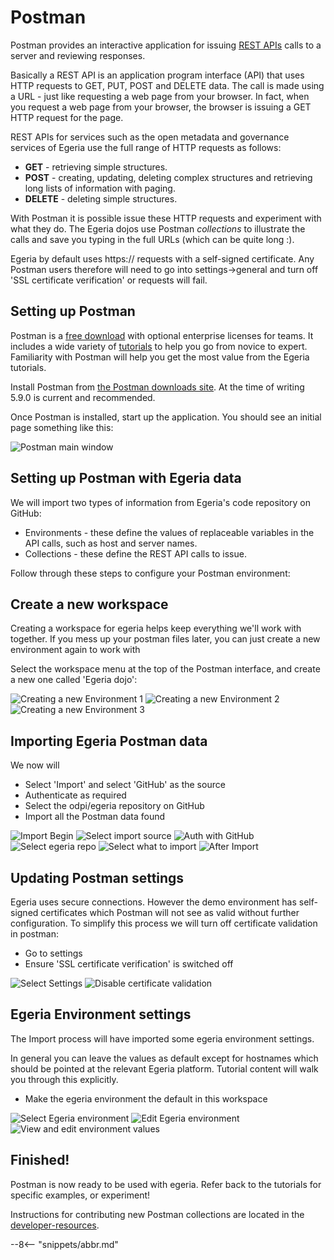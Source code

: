 <!-- SPDX-License-Identifier: CC-BY-4.0 -->
<!-- Copyright Contributors to the ODPi Egeria project 2020. -->

# Postman

Postman provides an interactive application for issuing [REST APIs](https://en.wikipedia.org/wiki/Representational_state_transfer) calls to a server and reviewing responses.

Basically a REST API is an application program interface (API) that uses HTTP requests to GET, PUT, POST and DELETE data.  The call is made using a URL - just like requesting a web page from your browser.  In fact, when you request a web page from your browser, the browser is issuing a GET HTTP request for the page.

REST APIs for services such as the open metadata and governance services of Egeria use the full range of HTTP requests as follows:

* **GET** - retrieving simple structures.
* **POST** - creating, updating, deleting complex structures and retrieving long lists of information with paging.
* **DELETE** - deleting simple structures.

With Postman it is possible issue these HTTP requests and experiment with what they do.
The Egeria dojos use Postman *collections* to illustrate the calls and save you typing in the full URLs (which can be quite long :).

Egeria by default uses https:// requests with a self-signed certificate. Any Postman users therefore will need to
go into settings->general and turn off 'SSL certificate verification' or requests will fail.

## Setting up Postman 

Postman is a [free download](https://www.getpostman.com/) with optional enterprise licenses for teams.  It includes a wide variety of [tutorials](https://learning.getpostman.com/concepts/) to help you go from novice to expert.  Familiarity with Postman will help you get the most value from the Egeria tutorials.

Install Postman from [the Postman downloads site](https://www.getpostman.com/downloads/). At the time of writing 5.9.0 is  current and recommended.

Once Postman is installed, start up the application.  You should see an initial page something like this:

![Postman main window](postman-mainmenu.png)

## Setting up Postman with Egeria data

We will import two types of information from Egeria's code repository on GitHub:
* Environments - these define the values of replaceable variables in the API calls, such as host and server names.
* Collections - these define the REST API calls to issue.

Follow through these steps to configure your Postman environment:

## Create a new workspace

Creating a workspace for egeria helps keep everything we'll work with together. If you mess up your
postman files later, you can just create a new environment again to work with

Select the workspace menu at the top of the Postman interface, and create a new one
called 'Egeria dojo':

![Creating a new Environment 1](postman-workspace1.png)
![Creating a new Environment 2](postman-workspace2.png)
![Creating a new Environment 3](postman-workspace3.png)

## Importing Egeria Postman data

We now will
* Select 'Import' and select 'GitHub' as the source
* Authenticate as required
* Select the odpi/egeria repository on GitHub
* Import all the Postman data found

![Import Begin](postman-import-begin.png)
![Select import source](postman-import-coderepo.png)
![Auth with GitHub](postman-import-gotogh.png)
![Select egeria repo](postman-import-ghrepo.png)
![Select what to import](postman-import-select.png)
![After Import](postman-import-after.png)

## Updating Postman settings

Egeria uses secure connections. However the demo environment has self-signed certificates which 
Postman will not see as valid without further configuration. To simplify this process we will 
turn off certificate validation in postman:

* Go to settings
* Ensure 'SSL certificate verification' is switched off

![Select Settings](postman-settings-select.png)
![Disable certificate validation](postman-settings-change.png)

## Egeria Environment settings

The Import process will have imported some egeria environment settings.

In general you can leave the values as default except for hostnames which should be pointed at the relevant
Egeria platform. Tutorial content will walk you through this explicitly.

* Make the egeria environment the default in this workspace

![Select Egeria environment](postman-env-select.png)
![Edit Egeria environment](postman-env-editselect.png)
![View and edit environment values](postman-env-edit.png)

## Finished!

Postman is now ready to be used with egeria. Refer back to the tutorials for specific
examples, or experiment!

Instructions for contributing new Postman collections
are located in the [developer-resources](/egeria-docs/guides/contributor/guidelines/#postman-artifacts-for-apis).

--8<-- "snippets/abbr.md"
